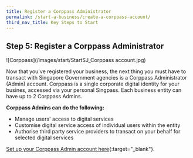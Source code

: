 ```yaml
---
title: Register a Corppass Administrator
permalink: /start-a-business/create-a-corppass-account/
third_nav_title: Key Steps to Start
---
```


## Step 5: Register a Corppass Administrator

![Corppass](/images/start/StartSJ_Corppass account.jpg)

Now that you've registered your business, the next thing you must have to transact with Singapore Government agencies is a Corppass Administrator (Admin) account. Corppass is a single corporate digital identity for your busines, accessed via your personal Singpass. Each business entity can have up to 2 Corppass Admins.

**Corppass Admins can do the following:**
- Manage users' access to digital services
- Customise digital service access of individual users within the entity
- Authorise third party service providers to transact on your behalf for selected digital services

[Set up your Corppass Admin account here](https://www.Corppass.gov.sg/Corppass/common/findoutmore){:target="_blank"}.

